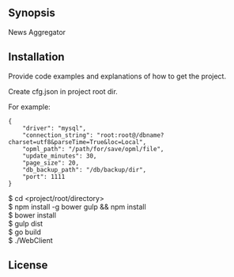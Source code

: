 ## Synopsis

News Aggregator

## Installation

Provide code examples and explanations of how to get the project.

Create cfg.json in project root dir.  

For example:

```
{  
    "driver": "mysql",  
    "connection_string": "root:root@/dbname?charset=utf8&parseTime=True&loc=Local",  
    "opml_path": "/path/for/save/opml/file",  
    "update_minutes": 30,  
    "page_size": 20,  
    "db_backup_path": "/db/backup/dir",  
    "port": 1111  
}
```

$ cd <project/root/directory>  
$ npm install -g bower gulp && npm install  
$ bower install  
$ gulp dist  
$ go build  
$ ./WebClient  

## License

